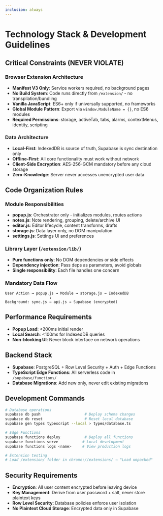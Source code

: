 ```yaml
---
inclusion: always
---
```


# Technology Stack & Development Guidelines

## Critical Constraints (NEVER VIOLATE)

### Browser Extension Architecture
- **Manifest V3 Only**: Service workers required, no background pages
- **No Build System**: Code runs directly from `/extension/` - no transpilation/bundling
- **Vanilla JavaScript**: ES6+ only if universally supported, no frameworks
- **Global Module Pattern**: Export via `window.ModuleName = {}`, no ES6 modules
- **Required Permissions**: storage, activeTab, tabs, alarms, contextMenus, identity, scripting

### Data Architecture
- **Local-First**: IndexedDB is source of truth, Supabase is sync destination only
- **Offline-First**: All core functionality must work without network
- **Client-Side Encryption**: AES-256-GCM mandatory before any cloud storage
- **Zero-Knowledge**: Server never accesses unencrypted user data

## Code Organization Rules

### Module Responsibilities
- **popup.js**: Orchestrator only - initializes modules, routes actions
- **notes.js**: Note rendering, grouping, delete/archive UI
- **editor.js**: Editor lifecycle, content transforms, drafts
- **storage.js**: Data layer only, no DOM manipulation
- **settings.js**: Settings UI and preferences

### Library Layer (`/extension/lib/`)
- **Pure functions only**: No DOM dependencies or side effects
- **Dependency injection**: Pass deps as parameters, avoid globals
- **Single responsibility**: Each file handles one concern

### Mandatory Data Flow
```
User Action → popup.js → Module → storage.js → IndexedDB
                    ↓
Background: sync.js → api.js → Supabase (encrypted)
```

## Performance Requirements
- **Popup Load**: <200ms initial render
- **Local Search**: <100ms for IndexedDB queries
- **Non-blocking UI**: Never block interface on network operations

## Backend Stack
- **Supabase**: PostgreSQL + Row Level Security + Auth + Edge Functions
- **TypeScript Edge Functions**: All serverless code in `/supabase/functions/`
- **Database Migrations**: Add new only, never edit existing migrations

## Development Commands
```bash
# Database operations
supabase db push                    # Deploy schema changes
supabase db reset                   # Reset local database
supabase gen types typescript --local > types/database.ts

# Edge Functions
supabase functions deploy           # Deploy all functions
supabase functions serve           # Local development
supabase functions logs <name>     # View production logs

# Extension testing
# Load /extension/ folder in chrome://extensions/ → "Load unpacked"
```

## Security Requirements
- **Encryption**: All user content encrypted before leaving device
- **Key Management**: Derive from user password + salt, never store plaintext keys
- **Row Level Security**: Database policies enforce user isolation
- **No Plaintext Cloud Storage**: Encrypted data only in Supabase